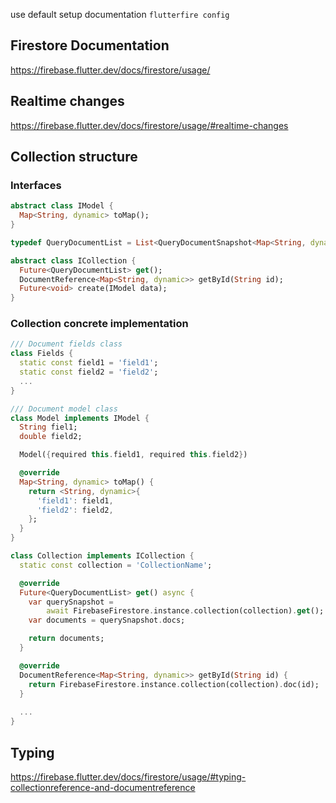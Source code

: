 use default setup documentation
`flutterfire config`

## Firestore Documentation
https://firebase.flutter.dev/docs/firestore/usage/

## Realtime changes
https://firebase.flutter.dev/docs/firestore/usage/#realtime-changes

## Collection structure
### Interfaces
```dart
abstract class IModel {
  Map<String, dynamic> toMap();
}

typedef QueryDocumentList = List<QueryDocumentSnapshot<Map<String, dynamic>>>;

abstract class ICollection {
  Future<QueryDocumentList> get();
  DocumentReference<Map<String, dynamic>> getById(String id);
  Future<void> create(IModel data);
}
```

### Collection concrete implementation
```dart
/// Document fields class
class Fields {
  static const field1 = 'field1';
  static const field2 = 'field2';
  ...
}

/// Document model class
class Model implements IModel {
  String fiel1;
  double field2;

  Model({required this.field1, required this.field2})

  @override
  Map<String, dynamic> toMap() {
    return <String, dynamic>{
      'field1': field1,
      'field2': field2,
    };
  }
}

class Collection implements ICollection {
  static const collection = 'CollectionName';

  @override
  Future<QueryDocumentList> get() async {
    var querySnapshot =
        await FirebaseFirestore.instance.collection(collection).get();
    var documents = querySnapshot.docs;

    return documents;
  }

  @override
  DocumentReference<Map<String, dynamic>> getById(String id) {
    return FirebaseFirestore.instance.collection(collection).doc(id);
  }
  
  ...
}
```

## Typing
https://firebase.flutter.dev/docs/firestore/usage/#typing-collectionreference-and-documentreference